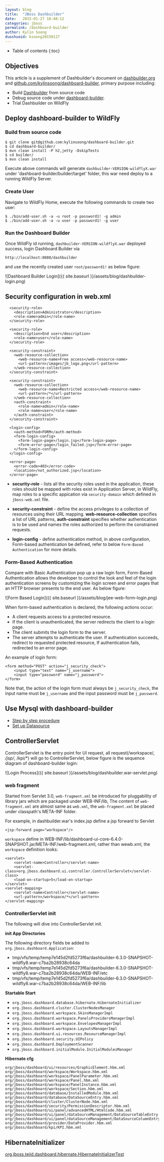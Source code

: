 ```yaml
---
layout: blog
title:  "JBoss Dashbuilder"
date:   2015-01-27 18:40:12
categories: jboss
permalink: /dashboard-builder
author: Kylin Soong
duoshuoid: ksoong20150127
---
```


* Table of contents
{:toc}

## Objectives

This article is a supplement of Dashbuilder's document on [dashbuilder.org](http://www.dashbuilder.org/) and [github.com/kylinsoong/dashboard-builder](https://github.com/kylinsoong/dashboard-builder), primary purpose including:

* Build [Dashbuilder](https://github.com/kylinsoong/dashboard-builder) from source code
* Debug source code under [dashboard-builder](https://github.com/droolsjbpm/dashboard-builder/tree/master/modules).
* Trial Dashbuilder on WildFly

## Deploy dashboard-builder to WildFly

### Build from source code

~~~
$ git clone git@github.com:kylinsoong/dashboard-builder.git
$ cd dashboard-builder/
$ mvn clean install -P h2,jetty -DskipTests
$ cd builder/
$ mvn clean install
~~~

Execute above commands will generate `dashbuilder-VERSION-wildflyX.war` under 'dashboard-builder/builder/target' folder, this war need deploy to a running WildFly Server.

### Create User

Navigate to WildFly Home, execute the following commands to create two user:

~~~
$ ./bin/add-user.sh -a -u root -p password1! -g admin
$ ./bin/add-user.sh -a -u user -p password1! -g user
~~~

### Run the Dashboard Builder

Once WildFly id running, `dashbuilder-VERSION-wildflyX.war` deployed success, login Dashboard Builder via

    http://localhost:8080/dashbuilder

and use the recently created user `root/password1!` as below figure:

![Dashboard Builder Login]({{ site.baseurl }}/assets/blog/dashbuilder-login.png)

## Security configuration in web.xml

~~~
  <security-role>
    <description>Administrator</description>
    <role-name>admin</role-name>
  </security-role>

  <security-role>
    <description>End user</description>
    <role-name>user</role-name>
  </security-role>

  <security-constraint>
    <web-resource-collection>
      <web-resource-name>Free access</web-resource-name>
      <url-pattern>/images/jb_logo.png</url-pattern>
    </web-resource-collection>
  </security-constraint>

  <security-constraint>
    <web-resource-collection>
      <web-resource-name>Restricted access</web-resource-name>
      <url-pattern>/*</url-pattern>
    </web-resource-collection>
    <auth-constraint>
      <role-name>admin</role-name>
      <role-name>user</role-name>
    </auth-constraint>
  </security-constraint>

  <login-config>
    <auth-method>FORM</auth-method>
    <form-login-config>
      <form-login-page>/login.jsp</form-login-page>
      <form-error-page>/login_failed.jsp</form-error-page>
    </form-login-config>
  </login-config>

  <error-page>
    <error-code>403</error-code>
    <location>/not_authorized.jsp</location>
  </error-page>
~~~

* **security-role** - lists all the security roles used in the application, these roles should be mapped with roles exist in Application Server, in WildFly, map roles to a specific appication via `security-domain` which defined in `jboss-web.xml` file.

* **security-constraint** - define the access privileges to a collection of resources using their URL mapping. **web-resource-collection** specifies a list of URL patterns, **auth-constraint** specifies whether authentication is to be used and names the roles authorized to perform the constrained requests.

* **login-config** - define authentication method, in above configuration, Form-based authentication be defined, refer to below `Form-Based Authentication` for more details.

### Form-Based Authentication

Compare with Basic Authentication pop up a raw login form, Form-Based Authentication allows the developer to control the look and feel of the login authentication screens by customizing the login screen and error pages that an HTTP browser presents to the end user. As below figure:

![Form Based Login]({{ site.baseurl }}/assets/blog/jee-web-form-login.png)

When form-based authentication is declared, the following actions occur:

* A client requests access to a protected resource.
* If the client is unauthenticated, the server redirects the client to a login page.
* The client submits the login form to the server.
* The server attempts to authenticate the user. If authentication succeeds, redirect to requested protected resource, If authentication fails, redirected to an error page.

An example of login form:

~~~
<form method="POST" action="j_security_check">
    <input type="text" name="j_username">
    <input type="password" name="j_password">
</form>
~~~

Note that, the action of the login form must always be `j_security_check`, the input name must be `j_username` and the input password must be `j_password`.

## Use Mysql with dashboard-builder

* [Step by step procedure](https://github.com/droolsjbpm/dashboard-builder/blob/master/builder/src/main/wildfly8/README.md)
* [Set up Datasource](https://github.com/jbosschina/wildfly-dev-cookbook/blob/master/persistence/create-ds-mysql.cli)

## ControllerServlet

ControllerServlet is the entry point for UI request, all request(/workspace/*, /jsp/*, /kpi/*) will go to ControllerServlet, below figure is the sequence diagram of dashboard-builder login:

![Login Process]({{ site.baseurl }}/assets/blog/dashbuilder.war-servlet.png)

### web fragment

Started from Servlet 3.0, `web-fragment.xml` be introduced for pluggability of library jars which are packaged under WEB-INF/lib, The content of `web-fragment.xml` are almost same as `web.xml`, the `web-fragment.xml` be placed under classpath's META-INF folder.

For example, in dashbuilder.war's index.jsp define a jsp forward to Servlet

~~~
<jsp:forward page="workspace"/>
~~~

`workspace` define in WEB-INF/lib/dashboard-ui-core-6.4.0-SNAPSHOT.jar/META-INF/web-fragment.xml, rather than wewb.xml, the `workspace` definition looks:

~~~
<servlet>
    <servlet-name>Controller</servlet-name>
    <servlet-class>org.jboss.dashboard.ui.controller.ControllerServlet</servlet-class>
    <load-on-startup>5</load-on-startup>
</servlet>
<servlet-mapping>
    <servlet-name>Controller</servlet-name>
    <url-pattern>/workspace/*</url-pattern>
</servlet-mapping>
~~~

### ControllerServlet init

The following will dive into ControllerServlet init.

**init App Directories** 

The following directory fields be added to `org.jboss.dashboard.Application`:

* tmp/vfs/temp/temp7e145d2fd5273f6a/dashbuilder-6.3.0-SNAPSHOT-wildfly8.war-c7ba2b28938c64da
* tmp/vfs/temp/temp7e145d2fd5273f6a/dashbuilder-6.3.0-SNAPSHOT-wildfly8.war-c7ba2b28938c64da/WEB-INF/etc
* tmp/vfs/temp/temp7e145d2fd5273f6a/dashbuilder-6.3.0-SNAPSHOT-wildfly8.war-c7ba2b28938c64da/WEB-INF/lib

**Startable Start**

* `org.jboss.dashboard.database.hibernate.HibernateInitializer`
* `org.jboss.dashboard.cluster.ClusterNodesManager`
* `org.jboss.dashboard.workspace.SkinsManagerImpl`
* `org.jboss.dashboard.workspace.PanelsProvidersManagerImpl`
* `org.jboss.dashboard.workspace.EnvelopesManagerImpl`
* `org.jboss.dashboard.workspace.LayoutsManagerImpl`
* `org.jboss.dashboard.ui.resources.ResourceManagerImpl`
* `org.jboss.dashboard.security.UIPolicy`
* `org.jboss.dashboard.DeploymentScanner`
* `org.jboss.dashboard.initialModule.InitialModulesManager`

**Hibernate cfg**

~~~
org/jboss/dashboard/ui/resources/GraphicElement.hbm.xml
org/jboss/dashboard/workspace/Workspace.hbm.xml
org/jboss/dashboard/workspace/PanelParameter.hbm.xml
org/jboss/dashboard/workspace/Panel.hbm.xml
org/jboss/dashboard/workspace/PanelInstance.hbm.xml
org/jboss/dashboard/workspace/Section.hbm.xml
org/jboss/dashboard/database/InstalledModule.hbm.xml
org/jboss/dashboard/database/DataSourceEntry.hbm.xml
org/jboss/dashboard/cluster/ClusterNode.hbm.xml
org/jboss/dashboard/security/PermissionDescriptor.hbm.xml
org/jboss/dashboard/ui/panel/advancedHTML/HtmlCode.hbm.xml
org/jboss/dashboard/ui/panel/dataSourceManagement/DataSourceTableEntry.hbm.xml
org/jboss/dashboard/ui/panel/dataSourceManagement/DataSourceColumnEntry.hbm.xml
org/jboss/dashboard/provider/DataProvider.hbm.xml
org/jboss/dashboard/kpi/KPI.hbm.xml
~~~

## HibernateInitializer

[org.jboss.teiid.dashboard.hibernate.HibernateInitializerTest](https://github.com/kylinsoong/teiid-samples/blob/master/dashboard/src/main/java/org/jboss/teiid/dashboard/hibernate/HibernateInitializerTest.java)


